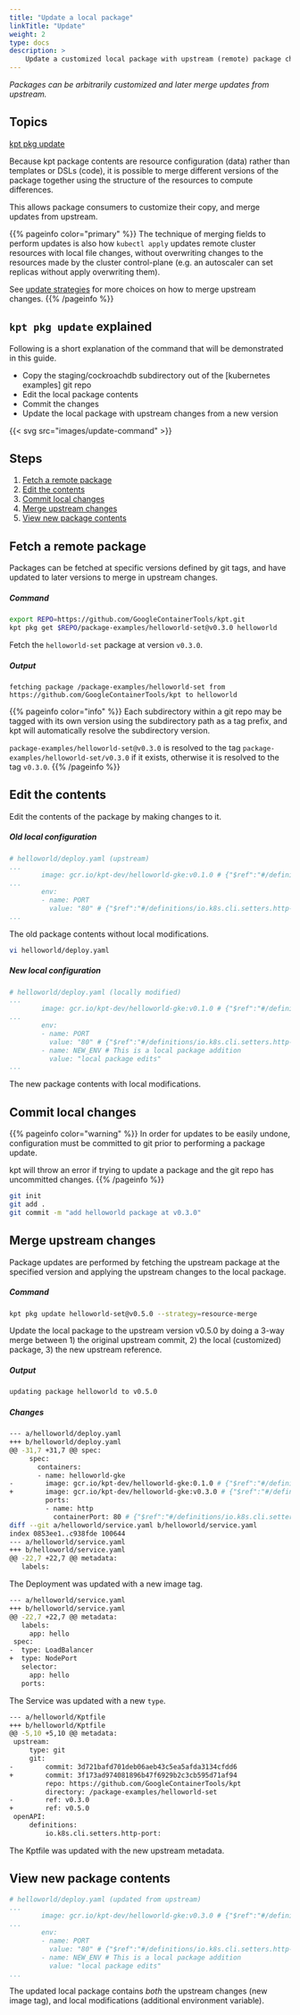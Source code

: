 ```yaml
---
title: "Update a local package"
linkTitle: "Update"
weight: 2
type: docs
description: >
    Update a customized local package with upstream (remote) package changes.
---
```


*Packages can be arbitrarily customized and later merge updates from
upstream.*

## Topics

[kpt pkg update]

Because kpt package contents are resource configuration (data) rather
than templates or DSLs (code), it is possible to merge different versions
of the package together using the structure of the resources to compute
differences.

This allows package consumers to customize their copy, and merge updates
from upstream.

{{% pageinfo color="primary" %}}
The technique of merging fields to perform updates is also how `kubectl apply`
updates remote cluster resources with local file changes, without overwriting
changes to the resources made by the cluster control-plane (e.g. an autoscaler
can set replicas without apply overwriting them). 

See [update strategies] for more choices on how to merge upstream changes.
{{% /pageinfo %}}

## `kpt pkg update` explained

Following is a short explanation of the command that will be demonstrated
in this guide.

- Copy the staging/cockroachdb subdirectory out of the [kubernetes examples] git repo
- Edit the local package contents
- Commit the changes
- Update the local package with upstream changes from a new version

{{< svg src="images/update-command" >}}

## Steps

1. [Fetch a remote package](#fetch-a-remote-package)
2. [Edit the contents](#edit-the-contents)
3. [Commit local changes](#commit-local-changes)
4. [Merge upstream changes](#merge-upstream-changes)
5. [View new package contents](#view-new-package-contents)

## Fetch a remote package

Packages can be fetched at specific versions defined by git tags, and have
updated to later versions to merge in upstream changes.

##### Command

```sh
export REPO=https://github.com/GoogleContainerTools/kpt.git
kpt pkg get $REPO/package-examples/helloworld-set@v0.3.0 helloworld
```

Fetch the `helloworld-set` package at version `v0.3.0`.

##### Output

```
fetching package /package-examples/helloworld-set from https://github.com/GoogleContainerTools/kpt to helloworld
```

{{% pageinfo color="info" %}}
Each subdirectory within a git repo may be tagged with its own version
using the subdirectory path as a tag prefix, and kpt will automatically
resolve the subdirectory version.

`package-examples/helloworld-set@v0.3.0` is resolved to the tag
`package-examples/helloworld-set/v0.3.0` if it exists, otherwise it is
resolved to the tag `v0.3.0`.
{{% /pageinfo %}}

## Edit the contents

Edit the contents of the package by making changes to it.

##### Old local configuration

```yaml
# helloworld/deploy.yaml (upstream)
...
        image: gcr.io/kpt-dev/helloworld-gke:v0.1.0 # {"$ref":"#/definitions/io.k8s.cli.substitutions.image-tag"}
...
        env:
        - name: PORT
          value: "80" # {"$ref":"#/definitions/io.k8s.cli.setters.http-port"}
...
```

The old package contents without local modifications.

```sh
vi helloworld/deploy.yaml
```

#####  New local configuration

```yaml
# helloworld/deploy.yaml (locally modified)
...
        image: gcr.io/kpt-dev/helloworld-gke:v0.1.0 # {"$ref":"#/definitions/io.k8s.cli.substitutions.image-tag"}
...
        env:
        - name: PORT
          value: "80" # {"$ref":"#/definitions/io.k8s.cli.setters.http-port"}
        - name: NEW_ENV # This is a local package addition
          value: "local package edits"
...
```

The new package contents with local modifications.

## Commit local changes

{{% pageinfo color="warning" %}}
In order for updates to be easily undone, configuration must be
committed to git prior to performing a package update.

kpt will throw an error if trying to update a package and the git repo
has uncommitted changes.
{{% /pageinfo %}}

```sh
git init
git add .
git commit -m "add helloworld package at v0.3.0"
```

## Merge upstream changes

Package updates are performed by fetching the upstream package at the
specified version and applying the upstream changes to the local package.

##### Command

```sh
kpt pkg update helloworld-set@v0.5.0 --strategy=resource-merge
```

Update the local package to the upstream version v0.5.0 by doing a 3-way
merge between 1) the original upstream commit, 2) the local (customized)
package, 3) the new upstream reference.

##### Output

```sh
updating package helloworld to v0.5.0
```

##### Changes

```sh
--- a/helloworld/deploy.yaml
+++ b/helloworld/deploy.yaml
@@ -31,7 +31,7 @@ spec:
     spec:
       containers:
       - name: helloworld-gke
-        image: gcr.io/kpt-dev/helloworld-gke:0.1.0 # {"$ref":"#/definitions/io.k8s.cli.substitutions.image-tag"}
+        image: gcr.io/kpt-dev/helloworld-gke:v0.3.0 # {"$ref":"#/definitions/io.k8s.cli.substitutions.image-tag"}
         ports:
         - name: http
           containerPort: 80 # {"$ref":"#/definitions/io.k8s.cli.setters.http-port"}
diff --git a/helloworld/service.yaml b/helloworld/service.yaml
index 0853ee1..c938fde 100644
--- a/helloworld/service.yaml
+++ b/helloworld/service.yaml
@@ -22,7 +22,7 @@ metadata:
   labels:
```

The Deployment was updated with a new image tag.

```sh
--- a/helloworld/service.yaml
+++ b/helloworld/service.yaml
@@ -22,7 +22,7 @@ metadata:
   labels:
     app: hello
 spec:
-  type: LoadBalancer
+  type: NodePort
   selector:
     app: hello
   ports:
```

The Service was updated with a new `type`.

```sh
--- a/helloworld/Kptfile
+++ b/helloworld/Kptfile
@@ -5,10 +5,10 @@ metadata:
 upstream:
     type: git
     git:
-        commit: 3d721bafd701deb06aeb43c5ea5afda3134cfdd6
+        commit: 3f173ad974081896b47f6929b2c3cb595d71af94
         repo: https://github.com/GoogleContainerTools/kpt
         directory: /package-examples/helloworld-set
-        ref: v0.3.0
+        ref: v0.5.0
 openAPI:
     definitions:
         io.k8s.cli.setters.http-port:
```

The Kptfile was updated with the new upstream metadata.

## View new package contents

```yaml
# helloworld/deploy.yaml (updated from upstream)
...
        image: gcr.io/kpt-dev/helloworld-gke:v0.3.0 # {"$ref":"#/definitions/io.k8s.cli.substitutions.image-tag"}
...
        env:
        - name: PORT
          value: "80" # {"$ref":"#/definitions/io.k8s.cli.setters.http-port"}
        - name: NEW_ENV # This is a local package addition
          value: "local package edits"
...
```

The updated local package contains *both* the upstream changes (new image tag),
and local modifications (additional environment variable).

[kpt pkg update]: ../../../reference/pkg/update
[update strategies]: ../../../reference/pkg/update/#flags
